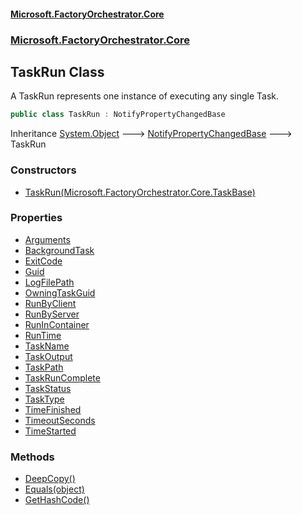 #### [Microsoft.FactoryOrchestrator.Core](./Microsoft-FactoryOrchestrator-Core.md 'Microsoft.FactoryOrchestrator.Core')
### [Microsoft.FactoryOrchestrator.Core](./Microsoft-FactoryOrchestrator-Core.md 'Microsoft.FactoryOrchestrator.Core')
## TaskRun Class
A TaskRun represents one instance of executing any single Task.  
```csharp
public class TaskRun : NotifyPropertyChangedBase
```
Inheritance [System.Object](https://docs.microsoft.com/en-us/dotnet/api/System.Object 'System.Object') &#129106; [NotifyPropertyChangedBase](./Microsoft-FactoryOrchestrator-Core-NotifyPropertyChangedBase.md 'Microsoft.FactoryOrchestrator.Core.NotifyPropertyChangedBase') &#129106; TaskRun  
### Constructors
- [TaskRun(Microsoft.FactoryOrchestrator.Core.TaskBase)](./Microsoft-FactoryOrchestrator-Core-TaskRun-TaskRun(Microsoft-FactoryOrchestrator-Core-TaskBase).md 'Microsoft.FactoryOrchestrator.Core.TaskRun.TaskRun(Microsoft.FactoryOrchestrator.Core.TaskBase)')
### Properties
- [Arguments](./Microsoft-FactoryOrchestrator-Core-TaskRun-Arguments.md 'Microsoft.FactoryOrchestrator.Core.TaskRun.Arguments')
- [BackgroundTask](./Microsoft-FactoryOrchestrator-Core-TaskRun-BackgroundTask.md 'Microsoft.FactoryOrchestrator.Core.TaskRun.BackgroundTask')
- [ExitCode](./Microsoft-FactoryOrchestrator-Core-TaskRun-ExitCode.md 'Microsoft.FactoryOrchestrator.Core.TaskRun.ExitCode')
- [Guid](./Microsoft-FactoryOrchestrator-Core-TaskRun-Guid.md 'Microsoft.FactoryOrchestrator.Core.TaskRun.Guid')
- [LogFilePath](./Microsoft-FactoryOrchestrator-Core-TaskRun-LogFilePath.md 'Microsoft.FactoryOrchestrator.Core.TaskRun.LogFilePath')
- [OwningTaskGuid](./Microsoft-FactoryOrchestrator-Core-TaskRun-OwningTaskGuid.md 'Microsoft.FactoryOrchestrator.Core.TaskRun.OwningTaskGuid')
- [RunByClient](./Microsoft-FactoryOrchestrator-Core-TaskRun-RunByClient.md 'Microsoft.FactoryOrchestrator.Core.TaskRun.RunByClient')
- [RunByServer](./Microsoft-FactoryOrchestrator-Core-TaskRun-RunByServer.md 'Microsoft.FactoryOrchestrator.Core.TaskRun.RunByServer')
- [RunInContainer](./Microsoft-FactoryOrchestrator-Core-TaskRun-RunInContainer.md 'Microsoft.FactoryOrchestrator.Core.TaskRun.RunInContainer')
- [RunTime](./Microsoft-FactoryOrchestrator-Core-TaskRun-RunTime.md 'Microsoft.FactoryOrchestrator.Core.TaskRun.RunTime')
- [TaskName](./Microsoft-FactoryOrchestrator-Core-TaskRun-TaskName.md 'Microsoft.FactoryOrchestrator.Core.TaskRun.TaskName')
- [TaskOutput](./Microsoft-FactoryOrchestrator-Core-TaskRun-TaskOutput.md 'Microsoft.FactoryOrchestrator.Core.TaskRun.TaskOutput')
- [TaskPath](./Microsoft-FactoryOrchestrator-Core-TaskRun-TaskPath.md 'Microsoft.FactoryOrchestrator.Core.TaskRun.TaskPath')
- [TaskRunComplete](./Microsoft-FactoryOrchestrator-Core-TaskRun-TaskRunComplete.md 'Microsoft.FactoryOrchestrator.Core.TaskRun.TaskRunComplete')
- [TaskStatus](./Microsoft-FactoryOrchestrator-Core-TaskRun-TaskStatus.md 'Microsoft.FactoryOrchestrator.Core.TaskRun.TaskStatus')
- [TaskType](./Microsoft-FactoryOrchestrator-Core-TaskRun-TaskType.md 'Microsoft.FactoryOrchestrator.Core.TaskRun.TaskType')
- [TimeFinished](./Microsoft-FactoryOrchestrator-Core-TaskRun-TimeFinished.md 'Microsoft.FactoryOrchestrator.Core.TaskRun.TimeFinished')
- [TimeoutSeconds](./Microsoft-FactoryOrchestrator-Core-TaskRun-TimeoutSeconds.md 'Microsoft.FactoryOrchestrator.Core.TaskRun.TimeoutSeconds')
- [TimeStarted](./Microsoft-FactoryOrchestrator-Core-TaskRun-TimeStarted.md 'Microsoft.FactoryOrchestrator.Core.TaskRun.TimeStarted')
### Methods
- [DeepCopy()](./Microsoft-FactoryOrchestrator-Core-TaskRun-DeepCopy().md 'Microsoft.FactoryOrchestrator.Core.TaskRun.DeepCopy()')
- [Equals(object)](./Microsoft-FactoryOrchestrator-Core-TaskRun-Equals(object).md 'Microsoft.FactoryOrchestrator.Core.TaskRun.Equals(object)')
- [GetHashCode()](./Microsoft-FactoryOrchestrator-Core-TaskRun-GetHashCode().md 'Microsoft.FactoryOrchestrator.Core.TaskRun.GetHashCode()')
